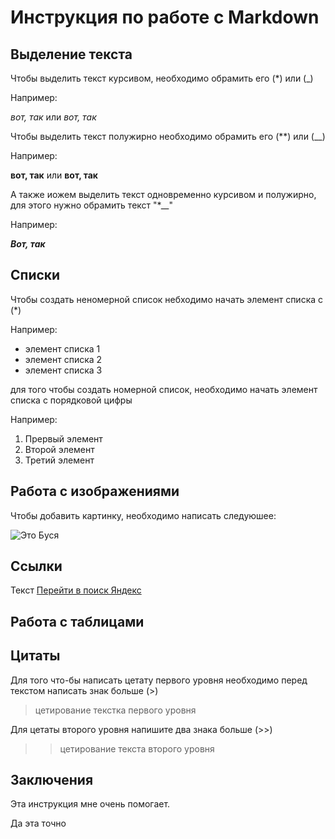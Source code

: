 # Инструкция по работе с Markdown

## Выделение текста

Чтобы выделить текст курсивом, необходимо обрамить его (*) или (_)

Например: 

*вот, так* 
или 
_вот, так_

Чтобы выделить текст полужирно необходимо обрамить его (**) или (__)

Например:

**вот, так**
или 
__вот, так__

А также иожем выделить текст одновременно курсивом и полужирно, для этого нужно обрамить текст "*__"

Например:

*__Вот, так__*

## Списки
Чтобы создать неномерной список небходимо начать элемент списка с (*)

Например:

* элемент списка 1
* элемент списка 2
* элемент списка 3

для того чтобы создать номерной список, необходимо начать элемент списка с порядковой цифры

Например:

1. Прервый элемент
2. Второй элемент
3. Третий элемент

## Работа с изображениями

Чтобы добавить картинку, необходимо написать следуюшее:

![Это Буся](busa.jpg)

## Ссылки

Текст [Перейти в поиск Яндекс](https://ya.ru/ "Нажмите на текст и перейдетет в поискосую строку Яндекс")

## Работа с таблицами

## Цитаты

Для того что-бы написать цетату первого уровня необходимо перед текстом написать знак 
больше (>)
> цетирование текстка первого уровня

Для цетаты второго уровня напишите два знака больше (>>)

>> цетирование текста второго уровня
## Заключения

Эта инструкция мне очень помогает.

Да эта точно
